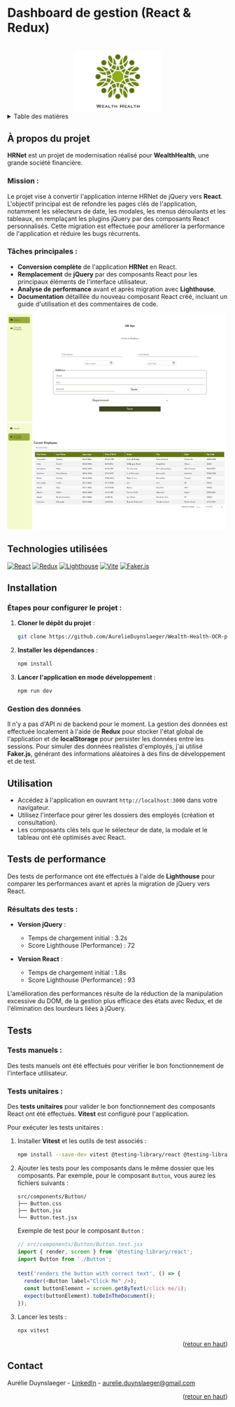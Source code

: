# Dashboard de gestion (React & Redux)

<a name="readme-top"></a>

<!-- PROJECT LOGO -->
<br />
<div align="center">
  <a href="">
    <img src="public/assets/hrnet.png" alt="Logo" width="200">
  </a>
</div>

<!-- TABLE OF CONTENTS -->
<details>
  <summary>Table des matières</summary>
  <ol>
    <li><a href="#a-propos-du-projet">À propos du projet</a></li>
    <li><a href="#technologies-utilisees">Technologies utilisées</a></li>
    <li><a href="#installation">Installation</a></li>
    <li><a href="#utilisation">Utilisation</a></li>
    <li><a href="#tests-de-performance">Tests de performance</a></li>
    <li><a href="#contact">Contact</a></li>
  </ol>
</details>

<!-- ABOUT THE PROJECT -->
## À propos du projet

**HRNet** est un projet de modernisation réalisé pour **WealthHealth**, une grande société financière.

### Mission :
Le projet vise à convertir l'application interne HRNet de jQuery vers **React**. L'objectif principal est de refondre les pages clés de l'application, notamment les sélecteurs de date, les modales, les menus déroulants et les tableaux, en remplaçant les plugins jQuery par des composants React personnalisés. Cette migration est effectuée pour améliorer la performance de l'application et réduire les bugs récurrents.

### Tâches principales :
- **Conversion complète** de l'application **HRNet** en React.
- **Remplacement** de **jQuery** par des composants React pour les principaux éléments de l'interface utilisateur.
- **Analyse de performance** avant et après migration avec **Lighthouse**.
- **Documentation** détaillée du nouveau composant React créé, incluant un guide d'utilisation et des commentaires de code.

<img src="public/assets/home.png" alt="homepage" width="500">
<img src="public/assets/table.png" alt="homepage" width="500">

## Technologies utilisées

[![React](https://img.shields.io/badge/React-61DAFB?style=for-the-badge&logo=react&logoColor=white)](https://reactjs.org/)
[![Redux](https://img.shields.io/badge/Redux-764ABC?style=for-the-badge&logo=redux&logoColor=white)](https://redux.js.org/)
[![Lighthouse](https://img.shields.io/badge/Lighthouse-F44B21?style=for-the-badge&logo=lighthouse&logoColor=white)](https://developers.google.com/web/tools/lighthouse)
[![Vite](https://img.shields.io/badge/Vite-646CFF?style=for-the-badge&logo=vite&logoColor=white)](https://vitejs.dev/)
[![Faker.js](https://img.shields.io/badge/Faker.js-FF6200?style=for-the-badge)](https://github.com/faker-js/faker)

## Installation

### Étapes pour configurer le projet :

1. **Cloner le dépôt du projet** :
   ```bash
   git clone https://github.com/AurelieDuynslaeger/Wealth-Health-OCR-p14.git
   ```

2. **Installer les dépendances** :
   ```bash
   npm install
   ```

3. **Lancer l'application en mode développement** :
   ```bash
   npm run dev
   ```


### Gestion des données

Il n'y a pas d'API ni de backend pour le moment. La gestion des données est effectuée localement à l'aide de **Redux** pour stocker l'état global de l'application et de **localStorage** pour persister les données entre les sessions. Pour simuler des données réalistes d'employés, j'ai utilisé **Faker.js**, générant des informations aléatoires à des fins de développement et de test.

## Utilisation

- Accédez à l'application en ouvrant `http://localhost:3000` dans votre navigateur.
- Utilisez l'interface pour gérer les dossiers des employés (création et consultation).
- Les composants clés tels que le sélecteur de date, la modale et le tableau ont été optimisés avec React.

## Tests de performance

Des tests de performance ont été effectués à l'aide de **Lighthouse** pour comparer les performances avant et après la migration de jQuery vers React.

### Résultats des tests :
- **Version jQuery** :
  - Temps de chargement initial : 3.2s
  - Score Lighthouse (Performance) : 72

- **Version React** :
  - Temps de chargement initial : 1.8s
  - Score Lighthouse (Performance) : 93

L'amélioration des performances résulte de la réduction de la manipulation excessive du DOM, de la gestion plus efficace des états avec Redux, et de l'élimination des lourdeurs liées à jQuery.
<!-- 
<img src="./src/assets/lighthouse-performance.png" alt="Lighthouse results" width="500">

<img src="./src/assets/lighthouse-performance.png" alt="Lighthouse results" width="500"> -->


## Tests

### Tests manuels :
Des tests manuels ont été effectués pour vérifier le bon fonctionnement de l'interface utilisateur.

### Tests unitaires :
Des **tests unitaires** pour valider le bon fonctionnement des composants React ont été effectués. **Vitest** est configuré pour l'application.


Pour exécuter les tests unitaires :

1. Installer **Vitest** et les outils de test associés :
   ```bash
   npm install --save-dev vitest @testing-library/react @testing-library/jest-dom
   ```

2. Ajouter les tests pour les composants dans le même dossier que les composants. Par exemple, pour le composant `Button`, vous aurez les fichiers suivants :
   ```
   src/components/Button/
   ├── Button.css
   ├── Button.jsx
   └── Button.test.jsx
   ```

   Exemple de test pour le composant `Button` :
   ```javascript
   // src/components/Button/Button.test.jsx
   import { render, screen } from '@testing-library/react';
   import Button from './Button';

   test('renders the button with correct text', () => {
     render(<Button label="Click Me" />);
     const buttonElement = screen.getByText(/click me/i);
     expect(buttonElement).toBeInTheDocument();
   });
   ```

3. Lancer les tests :
   ```bash
   npx vitest
   ```

<p align="right">(<a href="#readme-top">retour en haut</a>)</p>


## Contact

Aurélie Duynslaeger - [LinkedIn](https://www.linkedin.com/in/ton-profil) - aurelie.duynslaeger@gmail.com

<p align="right">(<a href="#readme-top">retour en haut</a>)</p>
